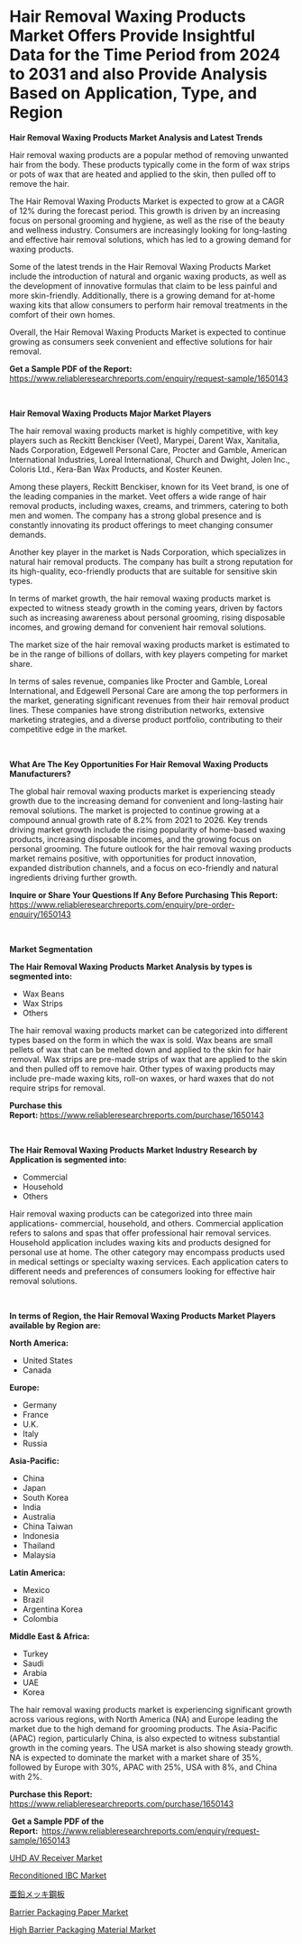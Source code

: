<p><h1>Hair Removal Waxing Products Market Offers Provide Insightful Data for the Time Period from 2024 to 2031 and also Provide Analysis Based on Application, Type, and Region</h1></p><p><strong>Hair Removal Waxing Products Market Analysis and Latest Trends</strong></p>
<p><p>Hair removal waxing products are a popular method of removing unwanted hair from the body. These products typically come in the form of wax strips or pots of wax that are heated and applied to the skin, then pulled off to remove the hair.</p><p>The Hair Removal Waxing Products Market is expected to grow at a CAGR of 12% during the forecast period. This growth is driven by an increasing focus on personal grooming and hygiene, as well as the rise of the beauty and wellness industry. Consumers are increasingly looking for long-lasting and effective hair removal solutions, which has led to a growing demand for waxing products.</p><p>Some of the latest trends in the Hair Removal Waxing Products Market include the introduction of natural and organic waxing products, as well as the development of innovative formulas that claim to be less painful and more skin-friendly. Additionally, there is a growing demand for at-home waxing kits that allow consumers to perform hair removal treatments in the comfort of their own homes.</p><p>Overall, the Hair Removal Waxing Products Market is expected to continue growing as consumers seek convenient and effective solutions for hair removal.</p></p>
<p><strong>Get a Sample PDF of the Report:&nbsp;</strong> <a href="https://www.reliableresearchreports.com/enquiry/request-sample/1650143">https://www.reliableresearchreports.com/enquiry/request-sample/1650143</a></p>
<p>&nbsp;</p>
<p><strong>Hair Removal Waxing Products Major Market Players</strong></p>
<p><p>The hair removal waxing products market is highly competitive, with key players such as Reckitt Benckiser (Veet), Marypei, Darent Wax, Xanitalia, Nads Corporation, Edgewell Personal Care, Procter and Gamble, American International Industries, Loreal International, Church and Dwight, Jolen Inc., Coloris Ltd., Kera-Ban Wax Products, and Koster Keunen. </p><p>Among these players, Reckitt Benckiser, known for its Veet brand, is one of the leading companies in the market. Veet offers a wide range of hair removal products, including waxes, creams, and trimmers, catering to both men and women. The company has a strong global presence and is constantly innovating its product offerings to meet changing consumer demands.</p><p>Another key player in the market is Nads Corporation, which specializes in natural hair removal products. The company has built a strong reputation for its high-quality, eco-friendly products that are suitable for sensitive skin types.</p><p>In terms of market growth, the hair removal waxing products market is expected to witness steady growth in the coming years, driven by factors such as increasing awareness about personal grooming, rising disposable incomes, and growing demand for convenient hair removal solutions.</p><p>The market size of the hair removal waxing products market is estimated to be in the range of billions of dollars, with key players competing for market share. </p><p>In terms of sales revenue, companies like Procter and Gamble, Loreal International, and Edgewell Personal Care are among the top performers in the market, generating significant revenues from their hair removal product lines. These companies have strong distribution networks, extensive marketing strategies, and a diverse product portfolio, contributing to their competitive edge in the market.</p></p>
<p>&nbsp;</p>
<p><strong>What Are The Key Opportunities For Hair Removal Waxing Products Manufacturers?</strong></p>
<p><p>The global hair removal waxing products market is experiencing steady growth due to the increasing demand for convenient and long-lasting hair removal solutions. The market is projected to continue growing at a compound annual growth rate of 8.2% from 2021 to 2026. Key trends driving market growth include the rising popularity of home-based waxing products, increasing disposable incomes, and the growing focus on personal grooming. The future outlook for the hair removal waxing products market remains positive, with opportunities for product innovation, expanded distribution channels, and a focus on eco-friendly and natural ingredients driving further growth.</p></p>
<p><strong>Inquire or Share Your Questions If Any Before Purchasing This Report:</strong> <a href="https://www.reliableresearchreports.com/enquiry/pre-order-enquiry/1650143">https://www.reliableresearchreports.com/enquiry/pre-order-enquiry/1650143</a></p>
<p>&nbsp;</p>
<p><strong>Market Segmentation</strong></p>
<p><strong>The Hair Removal Waxing Products Market Analysis by types is segmented into:</strong></p>
<p><ul><li>Wax Beans</li><li>Wax Strips</li><li>Others</li></ul></p>
<p><p>The hair removal waxing products market can be categorized into different types based on the form in which the wax is sold. Wax beans are small pellets of wax that can be melted down and applied to the skin for hair removal. Wax strips are pre-made strips of wax that are applied to the skin and then pulled off to remove hair. Other types of waxing products may include pre-made waxing kits, roll-on waxes, or hard waxes that do not require strips for removal.</p></p>
<p><strong>Purchase this Report:&nbsp;</strong><a href="https://www.reliableresearchreports.com/purchase/1650143">https://www.reliableresearchreports.com/purchase/1650143</a></p>
<p>&nbsp;</p>
<p><strong>The Hair Removal Waxing Products Market Industry Research by Application is segmented into:</strong></p>
<p><ul><li>Commercial</li><li>Household</li><li>Others</li></ul></p>
<p><p>Hair removal waxing products can be categorized into three main applications- commercial, household, and others. Commercial application refers to salons and spas that offer professional hair removal services. Household application includes waxing kits and products designed for personal use at home. The other category may encompass products used in medical settings or specialty waxing services. Each application caters to different needs and preferences of consumers looking for effective hair removal solutions.</p></p>
<p>&nbsp;</p>
<p><strong>In terms of Region, the Hair Removal Waxing Products Market Players available by Region are:</strong></p>
<p>
    <p> <strong> North America: </strong>
        <ul>
            <li>United States</li>
            <li>Canada</li>
        </ul>
        </p> 
    <p> <strong> Europe: </strong>
        <ul>
            <li>Germany</li>
            <li>France</li>
            <li>U.K.</li>
            <li>Italy</li>
            <li>Russia</li>
        </ul>
        </p> 
    <p> <strong> Asia-Pacific: </strong>
        <ul>
            <li>China</li>
            <li>Japan</li>
            <li>South Korea</li>
            <li>India</li>
            <li>Australia</li>
            <li>China Taiwan</li>
            <li>Indonesia</li>
            <li>Thailand</li>
            <li>Malaysia</li>
        </ul>
        </p> 
    <p> <strong> Latin America: </strong>
        <ul>
            <li>Mexico</li>
            <li>Brazil</li>
            <li>Argentina Korea</li>
            <li>Colombia</li>
        </ul>
        </p> 
    <p> <strong> Middle East & Africa: </strong>
        <ul>
            <li>Turkey</li>
            <li>Saudi</li>
            <li>Arabia</li>
            <li>UAE</li>
            <li>Korea</li>
        </ul>
    </p>
    </p>
<p><p>The hair removal waxing products market is experiencing significant growth across various regions, with North America (NA) and Europe leading the market due to the high demand for grooming products. The Asia-Pacific (APAC) region, particularly China, is also expected to witness substantial growth in the coming years. The USA market is also showing steady growth. NA is expected to dominate the market with a market share of 35%, followed by Europe with 30%, APAC with 25%, USA with 8%, and China with 2%.</p></p>
<p><strong>Purchase this Report: </strong><a href="https://www.reliableresearchreports.com/purchase/1650143">https://www.reliableresearchreports.com/purchase/1650143</a></p>
<p>&nbsp;<strong>Get a Sample PDF of the Report:&nbsp;&nbsp;</strong><a href="https://www.reliableresearchreports.com/enquiry/request-sample/1650143">https://www.reliableresearchreports.com/enquiry/request-sample/1650143</a></p>
<p><strong></strong></p>
<p><p><a href="https://github.com/juniordelafrance/Market-Research-Report-List-2/blob/main/uhd-av-receiver-market.md">UHD AV Receiver Market</a></p><p><a href="https://github.com/jaidynmorantestelletmjzya/Market-Research-Report-List-1/blob/main/reconditioned-ibc-market.md">Reconditioned IBC Market</a></p><p><a href="https://github.com/nxboeu02965442/Market-Research-Report-List-1/blob/main/65040723509.md">亜鉛メッキ鋼板</a></p><p><a href="https://issuu.com/reportprime-2/docs/barrier-packaging-paper-market-size-2030.pptx">Barrier Packaging Paper Market</a></p><p><a href="https://issuu.com/reportprime-2/docs/high-barrier-packaging-material-market-size-2030.p">High Barrier Packaging Material Market</a></p></p>